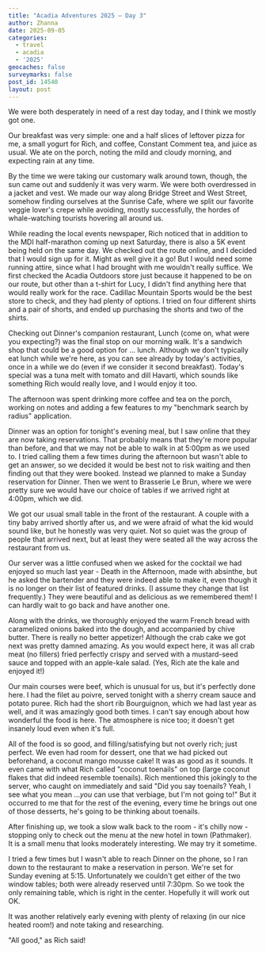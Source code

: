 ```yaml
---
title: "Acadia Adventures 2025 – Day 3"
author: Zhanna
date: 2025-09-05
categories: 
  - travel
  - acadia
  - '2025'
geocaches: false
surveymarks: false
post_id: 14540
layout: post
---
```


We were both desperately in need of a rest day today, and I think we mostly got one. 

Our breakfast was very simple: one and a half slices of leftover pizza for me, a small yogurt for Rich, and coffee, Constant Comment tea, and juice as usual. We ate on the porch, noting the mild and cloudy morning, and expecting rain at any time. 

By the time we were taking our customary walk around town, though, the sun came out and suddenly it was very warm. We were both overdressed in a jacket and vest. We made our way along Bridge Street and West Street, somehow finding ourselves at the Sunrise Cafe, where we split our favorite veggie lover's crepe while avoiding, mostly successfully, the hordes of whale-watching tourists hovering all around us. 

While reading the local events newspaper, Rich noticed that in addition to the MDI half-marathon coming up next Saturday, there is also a 5K event being held on the same day. We checked out the route online, and I decided that I would sign up for it. Might as well give it a go! But I would need some running attire, since what I had brought with me wouldn't really suffice. We first checked the Acadia Outdoors store just because it happened to be on our route, but other than a t-shirt for Lucy, I didn't find anything here that would really work for the race. Cadillac Mountain Sports would be the best store to check, and they had plenty of options. I tried on four different shirts and a pair of shorts, and ended up purchasing the shorts and two of the shirts.

Checking out Dinner's companion restaurant, Lunch (come on, what were you expecting?) was the final stop on our morning walk. It's a sandwich shop that could be a good option for ... lunch.  Although we don't typically eat lunch while we're here, as you can see already by today's activities, once in a while we do (even if we consider it second breakfast). Today's special was a tuna melt with tomato and dill Havarti, which sounds like something Rich would really love, and I would enjoy it too.

The afternoon was spent drinking more coffee and tea on the porch, working on notes and adding a few features to my "benchmark search by radius" application. 

Dinner was an option for tonight's evening meal, but I saw online that they are now taking reservations. That probably means that they're more popular than before, and that we may not be able to walk in at 5:00pm as we used to. I tried calling them a few times during the afternoon but wasn't able to get an answer, so we decided it would be best not to risk waiting and then finding out that they were booked. Instead we planned to make a Sunday reservation for Dinner. Then we went to Brasserie Le Brun, where we were pretty sure we would have our choice of tables if we arrived right at 4:00pm, which we did.

We got our usual small table in the front of the restaurant. A couple with a tiny baby arrived shortly after us, and we were afraid of what the kid would sound like, but he honestly was very quiet. Not so quiet was the group of people that arrived next, but at least they were seated all the way across the restaurant from us.

Our server was a little confused when we asked for the cocktail we had enjoyed so much last year - Death in the Afternoon, made with absinthe, but he asked the bartender and they were indeed able to make it, even though it is no longer on their list of featured drinks. (I assume they change that list frequently.) They were beautiful and as delicious as we remembered them! I can hardly wait to go back and have another one.

Along with the drinks, we thoroughly enjoyed the warm French bread with caramelized onions baked into the dough, and accompanied by chive butter. There is really no better appetizer! Although the crab cake we got next was pretty damned amazing. As you would expect here, it was all crab meat (no fillers) fried perfectly crispy and served with a mustard-seed sauce and topped with an apple-kale salad. (Yes, Rich ate the kale and enjoyed it!)

Our main courses were beef, which is unusual for us, but it's perfectly done here. I had the filet au poivre, served tonight with a sherry cream sauce and potato puree. Rich had the short rib Bourguignon, which we had last year as well, and it was amazingly good both times. I can't say enough about how wonderful the food is here. The atmosphere is nice too; it doesn't get insanely loud even when it's full.

All of the food is so good, and filling/satisfying but not overly rich; just perfect. We even had room for dessert, one that we had picked out beforehand, a coconut mango mousse cake! It was as good as it sounds. It even came with what Rich called "coconut toenails" on top (large coconut flakes that did indeed resemble toenails). Rich mentioned this jokingly to the server, who caught on immediately and said "Did you say toenails? Yeah, I see what you mean ..._you_ can use that verbiage, but I'm not going to!" But it occurred to me that for the rest of the evening, every time he brings out one of those desserts, he's going to be thinking about toenails.

After finishing up, we took a slow walk back to the room - it's chilly now - stopping only to check out the menu at the new hotel in town (Pathmaker). It is a small menu that looks moderately interesting. We may try it sometime.

I tried a few times but I wasn't able to reach Dinner on the phone, so I ran down to the restaurant to make a reservation in person. We're set for Sunday evening at 5:15. Unfortunately we couldn't get either of the two window tables; both were already reserved until 7:30pm. So we took the only remaining table, which is right in the center. Hopefully it will work out OK.

It was another relatively early evening with plenty of relaxing (in our nice heated room!) and note taking and researching.

"All good," as Rich said!